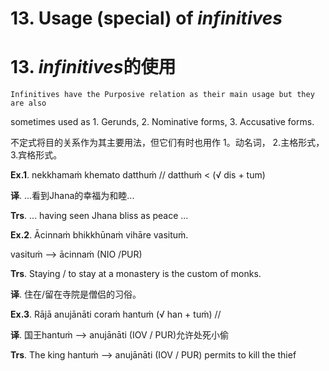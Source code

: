 # **13. Usage** (special) of *infinitives* 
# 13. *infinitives***的使用**
   
    Infinitives have the Purposive relation as their main usage but they are also 
sometimes used as 1. Gerunds, 2. Nominative forms, 3. Accusative forms.

不定式将目的关系作为其主要用法，但它们有时也用作 1。动名词， 2.主格形式， 3.宾格形式。

**Ex.1**. nekkhamaṁ khemato datthuṁ // datthuṁ < (√ dis + tum)

**译**. ...看到Jhana的幸福为和睦...

**Trs**. ... having seen Jhana bliss as peace ...

**Ex.2**. Ācinnaṁ bhikkhūnaṁ vihāre vasituṁ. 

  vasituṁ    -->   ācinnaṁ (NIO /PUR) 

**Trs**. Staying / to stay at a monastery is the custom of monks. 

**译**. 住在/留在寺院是僧侣的习俗。

**Ex.3**. Rājā anujānāti coraṁ hantuṁ (√ han + tuṁ) // 

**译**. 国王hantuṁ  -->  anujānāti (IOV / PUR)允许处死小偷

**Trs**. The king hantuṁ  -->  anujānāti (IOV / PUR) permits to kill the thief

 